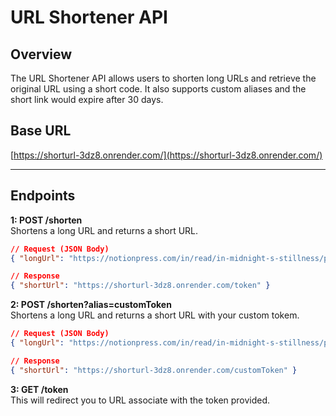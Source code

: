 # URL Shortener API

## Overview
The URL Shortener API allows users to shorten long URLs and retrieve the original URL using a short code. It also supports custom aliases and the short link would expire after 30 days.

## Base URL

[https://shorturl-3dz8.onrender.com/](https://shorturl-3dz8.onrender.com/)

---

## **Endpoints**

**1: POST /shorten**  
Shortens a long URL and returns a short URL.  

```json
// Request (JSON Body)
{ "longUrl": "https://notionpress.com/in/read/in-midnight-s-stillness/paperback" }

// Response
{ "shortUrl": "https://shorturl-3dz8.onrender.com/token" }
```

**2: POST /shorten?alias=customToken**  
Shortens a long URL and returns a short URL with your custom tokem.  

```json
// Request (JSON Body)
{ "longUrl": "https://notionpress.com/in/read/in-midnight-s-stillness/paperback" }

// Response
{ "shortUrl": "https://shorturl-3dz8.onrender.com/customToken" }
```

**3: GET /token**  
This will redirect you to URL associate with the token provided.

